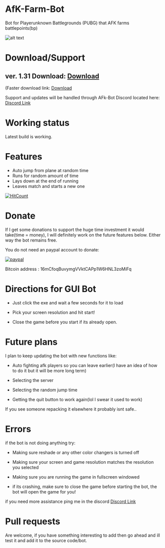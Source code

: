 # AfK-Farm-Bot
Bot for Playerunknown Battlegrounds (PUBG) that AFK farms battlepoints(bp)

![alt text](https://i.imgur.com/YzjT0pM.png "Screenshot")

# Download/Support

## ver. 1.31 Download: [Download](https://sabercathost.com/55hv/PUBG_Farmer_1.31.zip) 
(Faster download link: [Download](https://mega.nz/#!AnAliIQA!Zn0jFCNFVBYwqm0chytoPCfT832fWG9NJt6VRGe8sKQ) 

Support and updates will be handled through AFk-Bot Discord located here: [Discord Link](https://discord.gg/5CEJVJk)

# Working status

Latest build is working.

# Features
* Auto jump from plane at random time
* Runs for random amount of time
* Lays down at the end of running
* Leaves match and starts a new one

 
[![HitCount](http://hits.dwyl.io/{clintoxen}/{PUBG-Afk-FarmBot}.svg)](http://hits.dwyl.io/{clintoxen}/{PUBG-Afk-FarmBot})

# Donate

If I get some donations to support the huge time investment it would take(time = money), I will definitely work on the future features below. Either way the bot remains free.  

You do not need an paypal account to donate:

[![paypal](https://www.paypalobjects.com/en_US/i/btn/btn_donateCC_LG.gif)](https://www.paypal.com/cgi-bin/webscr?cmd=_s-xclick&hosted_button_id=RNGQ3W2L2MVDJ)

Bitcoin address : 16mCfoqBuvymgVVktCAPp1W6HNL3zoMiFq


# Directions for GUI Bot

* Just click the exe and wait a few seconds for it to load 

* Pick your screen resolution and hit start!

* Close the game before you start if its already open.


# Future plans

I plan to keep updating the bot with new functions like:

* Auto fighting afk players so you can leave earlier(I have an idea of how to do it but it will be more long term) 

* Selecting the server

* Selecting the random jump time 

* Getting the quit button to work again(lol I swear it used to work)

If you see someone repacking it elsewhere it probably isnt safe..


# Errors

if the bot is not doing anything try:

* Making sure reshade or any other color changers is turned off

* Making sure your screen and game resolution matches the resolution you selected

* Making sure you are running the game in fullscreen windowed

* if its crashing, make sure to close the game before starting the bot, the bot will open the game for you!

if you need more assistance ping me in the discord [Discord Link](https://discord.gg/5CEJVJk)


# Pull requests
Are welcome, if you have something interesting to add then go ahead and ill test it and add it to the source code/bot.
